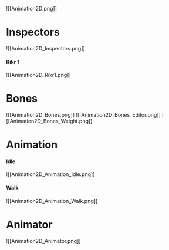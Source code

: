 ![[Animation2D.png]]

# Inspectors
![[Animation2D_Inspectors.png]]

#### Rikr 1
![[Animation2D_Rikr1.png]]

# Bones
![[Animation2D_Bones.png]]
![[Animation2D_Bones_Editor.png]]
![[Animation2D_Bones_Weight.png]]

# Animation
#### Idle
![[Animation2D_Animation_Idle.png]]

#### Walk
![[Animation2D_Animation_Walk.png]]

# Animator
![[Animation2D_Animator.png]]